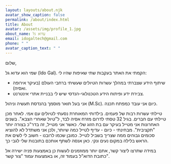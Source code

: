 ```yaml
---
layout: layouts/about.njk
avatar_show_caption: false
permalink: /about/index.html
title: About
avatar: /assets/img/profile_1.jpg
about_name: עדוא גל
email: idogaltech@gmail.com
phone: " "
avatar_caption_text: " "
---
```

שלום, 

שמי הוא עדוא גל (Ido Gal). הקמתי את האתר בעקבות שתי שאיפות שהיו לי: 

* שיתוף הידע שצברתי במהלך עשרות הטיולים שעשיתי ברחבי העולם (בעיקר אירופה ואסיה).
* צבירת ידע ופיתוח הידע הטכנולוגי-הנדסי שיש לי בבניית אתרי אינטרנט.

אני בעל תואר מוסמך בהנדסת תעשיה וניהול (M.Sc). כיום אני עובד כמפתח תכנה.

טיילתי עשרות רבות של פעמים. בילדותי המאוחרת נסעתי לטיולים עם אמי. לאחר מכן טיילתי עם חברים. בגיל 32 טסתי לדרום מזרח אסיה לבד, ל"טיול שאחרי הצבא". בשנים האחרונות אני מטייל בעיקר עם בת הזוג שלי. כאשר אני מטייל, זה בדר"כ בצורה יותר "תקציבית". מבחינתי - כיום - עדיף לטייל כמה שיותר, ולכן אני משתדל לא להוציא סכומים גבוהים ממה שצריך בשביל לטייל. כמובן שכמו לרובנו - חשוב לי לשים את הראש בלילה במקום נעים ונקי. כאן אנסה לשתף אותכם בתובנות שלי לגבי כך.

במידה שתרצו ליצור קשר, אתם יותר ממוזמנים לעשות כן באמצעות פניה ישירה אל כתובת הדוא"ל בעמוד זה, או באמצעות עמוד "צור קשר".